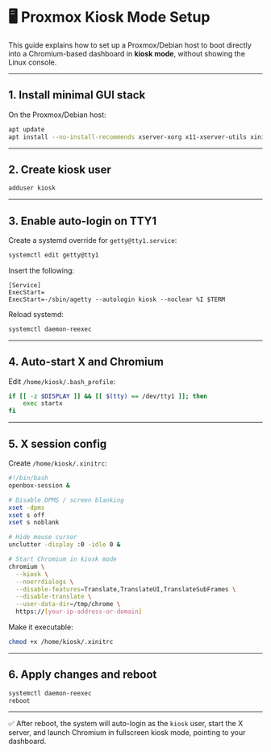 # 🖥️ Proxmox Kiosk Mode Setup

This guide explains how to set up a Proxmox/Debian host to boot directly into a Chromium-based dashboard in **kiosk mode**, without showing the Linux console.

---

## 1. Install minimal GUI stack
On the Proxmox/Debian host:
```bash
apt update
apt install --no-install-recommends xserver-xorg x11-xserver-utils xinit openbox chromium unclutter
```

---

## 2. Create kiosk user
```bash
adduser kiosk
```

---

## 3. Enable auto-login on TTY1
Create a systemd override for `getty@tty1.service`:
```bash
systemctl edit getty@tty1
```

Insert the following:
```
[Service]
ExecStart=
ExecStart=-/sbin/agetty --autologin kiosk --noclear %I $TERM
```

Reload systemd:
```bash
systemctl daemon-reexec
```

---

## 4. Auto-start X and Chromium
Edit `/home/kiosk/.bash_profile`:
```bash
if [[ -z $DISPLAY ]] && [[ $(tty) == /dev/tty1 ]]; then
    exec startx
fi
```

---

## 5. X session config
Create `/home/kiosk/.xinitrc`:
```bash
#!/bin/bash
openbox-session &

# Disable DPMS / screen blanking
xset -dpms
xset s off
xset s noblank

# Hide mouse cursor
unclutter -display :0 -idle 0 &

# Start Chromium in kiosk mode
chromium \
  --kiosk \
  --noerrdialogs \
  --disable-features=Translate,TranslateUI,TranslateSubFrames \
  --disable-translate \
  --user-data-dir=/tmp/chrome \
  https://[your-ip-address-or-domain]
```

Make it executable:
```bash
chmod +x /home/kiosk/.xinitrc
```

---

## 6. Apply changes and reboot
```bash
systemctl daemon-reexec
reboot
```

---

✅ After reboot, the system will auto-login as the `kiosk` user, start the X server, and launch Chromium in fullscreen kiosk mode, pointing to your dashboard.
